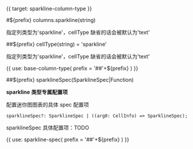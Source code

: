 {{ target: sparkline-column-type }}

#${prefix} columns.sparkline(string)

指定列类型为'sparkline'，cellType 缺省的话会被默认为'text'

##${prefix} cellType(string) = 'sparkline'

指定列类型为'sparkline'，cellType 缺省的话会被默认为'text'

{{ use: base-column-type(
    prefix = '##'+${prefix}
) }}

##${prefix} sparklineSpec(SparklineSpec|Function)

**sparkline 类型专属配置项**

配置迷你图图表的具体 spec 配置项

```
sparklineSpec?: SparklineSpec | ((arg0: CellInfo) => SparklineSpec);
```

sparklineSpec 具体配置项：TODO

{{ use: sparkline-spec(
    prefix = '##'+${prefix}
) }}
